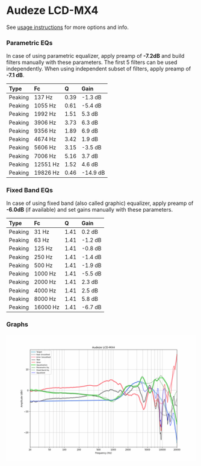 # Audeze LCD-MX4
See [usage instructions](https://github.com/jaakkopasanen/AutoEq#usage) for more options and info.

### Parametric EQs
In case of using parametric equalizer, apply preamp of **-7.2dB** and build filters manually
with these parameters. The first 5 filters can be used independently.
When using independent subset of filters, apply preamp of **-7.1 dB**.

| Type    | Fc       |    Q | Gain     |
|:--------|:---------|:-----|:---------|
| Peaking | 137 Hz   | 0.39 | -1.3 dB  |
| Peaking | 1055 Hz  | 0.61 | -5.4 dB  |
| Peaking | 1992 Hz  | 1.51 | 5.3 dB   |
| Peaking | 3906 Hz  | 3.73 | 6.3 dB   |
| Peaking | 9356 Hz  | 1.89 | 6.9 dB   |
| Peaking | 4674 Hz  | 3.42 | 1.9 dB   |
| Peaking | 5606 Hz  | 3.15 | -3.5 dB  |
| Peaking | 7006 Hz  | 5.16 | 3.7 dB   |
| Peaking | 12551 Hz | 1.52 | 4.6 dB   |
| Peaking | 19826 Hz | 0.46 | -14.9 dB |

### Fixed Band EQs
In case of using fixed band (also called graphic) equalizer, apply preamp of **-6.0dB**
(if available) and set gains manually with these parameters.

| Type    | Fc       |    Q | Gain    |
|:--------|:---------|:-----|:--------|
| Peaking | 31 Hz    | 1.41 | 0.2 dB  |
| Peaking | 63 Hz    | 1.41 | -1.2 dB |
| Peaking | 125 Hz   | 1.41 | -0.8 dB |
| Peaking | 250 Hz   | 1.41 | -1.4 dB |
| Peaking | 500 Hz   | 1.41 | -1.9 dB |
| Peaking | 1000 Hz  | 1.41 | -5.5 dB |
| Peaking | 2000 Hz  | 1.41 | 2.3 dB  |
| Peaking | 4000 Hz  | 1.41 | 2.5 dB  |
| Peaking | 8000 Hz  | 1.41 | 5.8 dB  |
| Peaking | 16000 Hz | 1.41 | -6.7 dB |

### Graphs
![](./Audeze%20LCD-MX4.png)